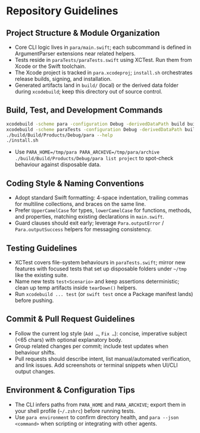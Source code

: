 # Repository Guidelines

## Project Structure & Module Organization
- Core CLI logic lives in `para/main.swift`; each subcommand is defined in ArgumentParser extensions near related helpers.
- Tests reside in `paraTests/paraTests.swift` using XCTest. Run them from Xcode or the Swift toolchain.
- The Xcode project is tracked in `para.xcodeproj`; `install.sh` orchestrates release builds, signing, and installation.
- Generated artifacts land in `build/` (local) or the derived data folder during `xcodebuild`; keep this directory out of source control.

## Build, Test, and Development Commands
```bash
xcodebuild -scheme para -configuration Debug -derivedDataPath build build    # Fast local build
xcodebuild -scheme paraTests -configuration Debug -derivedDataPath build test # Run XCTest suite
./build/Build/Products/Debug/para --help                                      # Exercise the debug binary
./install.sh                                                                   # Release build + install to /usr/local/bin
```
- Use `PARA_HOME=/tmp/para PARA_ARCHIVE=/tmp/para/archive ./build/Build/Products/Debug/para list project` to spot-check behaviour against disposable data.

## Coding Style & Naming Conventions
- Adopt standard Swift formatting: 4-space indentation, trailing commas for multiline collections, and braces on the same line.
- Prefer `UpperCamelCase` for types, `lowerCamelCase` for functions, methods, and properties, matching existing declarations in `main.swift`.
- Guard clauses should exit early; leverage `Para.outputError` / `Para.outputSuccess` helpers for messaging consistency.

## Testing Guidelines
- XCTest covers file-system behaviours in `paraTests.swift`; mirror new features with focused tests that set up disposable folders under `~/tmp` like the existing suite.
- Name new tests `test<Scenario>` and keep assertions deterministic; clean up temp artifacts inside `tearDown()` helpers.
- Run `xcodebuild ... test` (or `swift test` once a Package manifest lands) before pushing.

## Commit & Pull Request Guidelines
- Follow the current log style (`Add …`, `Fix …`): concise, imperative subject (<65 chars) with optional explanatory body.
- Group related changes per commit; include test updates when behaviour shifts.
- Pull requests should describe intent, list manual/automated verification, and link issues. Add screenshots or terminal snippets when UI/CLI output changes.

## Environment & Configuration Tips
- The CLI infers paths from `PARA_HOME` and `PARA_ARCHIVE`; export them in your shell profile (`~/.zshrc`) before running tests.
- Use `para environment` to confirm directory health, and `para --json <command>` when scripting or integrating with other agents.
